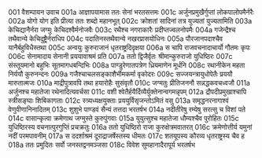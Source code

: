 001	वैशम्पायन उवाच
001a	आज्ञापयामास ततः सेनां भरतसत्तमः
001c	अर्जुनप्रमुखैर्गुप्तां लोकपालोपमैर्नरैः
002a	योगो योग इति प्रीत्या ततः शब्दो महानभूत्
002c	क्रोशतां सादिनां तत्र युज्यतां युज्यतामिति
003a	केचिद्यानैर्नरा जग्मुः केचिदश्वैर्मनोजवैः
003c	 रथैश्च नगराकारैः प्रदीप्तज्वलनोपमैः
004a	गजेन्द्रैश्च तथैवान्ये केचिदुष्ट्रैर्नराधिप
004c	पदातिनस्तथैवान्ये नखरप्रासयोधिनः
005a	पौरजानपदाश्चैव यानैर्बहुविधैस्तथा
005c	अन्वयुः कुरुराजानं धृतराष्ट्रदिदृक्षया
006a	स चापि राजवचनादाचार्यो गौतमः कृपः
006c	सेनामादाय सेनानी प्रययावाश्रमं प्रति
007a	ततो द्विजैर्वृतः श्रीमान्कुरुराजो युधिष्ठिरः
007c	संस्तूयमानो बहुभिः सूतमागधबन्दिभिः
008a	पाण्डुरेणातपत्रेण ध्रियमाणेन मूर्धनि
008c	रथानीकेन महता निर्ययौ कुरुनन्दनः
009a	गजैश्चाचलसङ्काशैर्भीमकर्मा वृकोदरः
009c	सज्जयन्त्रायुधोपेतैः प्रययौ मारुतात्मजः
010a	माद्रीपुत्रावपि तथा हयारोहैः सुसंवृतौ
010c	जग्मतुः प्रीतिजननौ सन्नद्धकवचध्वजौ
011a	अर्जुनश्च महातेजा रथेनादित्यवर्चसा
011c	वशी श्वेतैर्हयैर्दिव्यैर्युक्तेनान्वगमन्नृपम्
012a	द्रौपदीप्रमुखाश्चापि स्त्रीसङ्घाः शिबिकागताः
012c	स्त्र्यध्यक्षयुक्ताः प्रययुर्विसृजन्तोऽमितं वसु
013a	समृद्धनरनागाश्वं वेणुवीणानिनादितम्
013c	शुशुभे पाण्डवं सैन्यं तत्तदा भरतर्षभ
014a	नदीतीरेषु रम्येषु सरत्सु च विशां पते
014c	वासान्कृत्वा क्रमेणाथ जग्मुस्ते कुरुपुंगवाः
015a	युयुत्सुश्च महातेजा धौम्यश्चैव पुरोहितः
015c	युधिष्ठिरस्य वचनात्पुरगुप्तिं प्रचक्रतुः
016a	ततो युधिष्ठिरो राजा कुरुक्षेत्रमवातरत्
016c	क्रमेणोत्तीर्य यमुनां नदीं परमपावनीम्
017a	स ददर्शाश्रमं दूराद्राजर्षेस्तस्य धीमतः
017c	शतयूपस्य कौरव्य धृतराष्ट्रस्य चैव ह
018a	ततः प्रमुदितः सर्वो जनस्तद्वनमञ्जसा
018c	विवेश सुमहानादैरापूर्य भरतर्षभ
